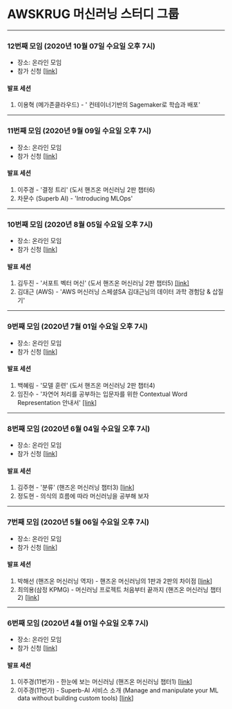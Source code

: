 # AWSKRUG 머신러닝 스터디 그룹

---
### 12번째 모임 (2020년 10월 07일 수요일 오후 7시)

- 장소: 온라인 모임
- 참가 신청 [[link](https://www.meetup.com/ko-KR/awskrug/events/273719983/)]

#### 발표 세션
1. 이용혁 (메가존클라우드) - ' 컨테이너기반의 Sagemaker로 학습과 배포'

---
### 11번째 모임 (2020년 9월 09일 수요일 오후 7시)

- 장소: 온라인 모임
- 참가 신청 [[link](https://www.meetup.com/ko-KR/awskrug/events/272756319/)]

#### 발표 세션
1. 이주경 - '결정 트리' (도서 핸즈온 머신러닝 2판 챕터6)
2. 차문수 (Superb AI) - 'Introducing MLOps'

---
### 10번째 모임 (2020년 8월 05일 수요일 오후 7시)

- 장소: 온라인 모임
- 참가 신청 [[link](https://www.meetup.com/ko-KR/awskrug/events/271468605/)]

#### 발표 세션
1. 김두진 - '서포트 벡터 머신' (도서 핸즈온 머신러닝 2판 챕터5) [[link]](https://drive.google.com/file/d/1k3UEeMMdqzc75minNOdp8zgnrVOATyHv/view?usp=sharing)
2. 김대근 (AWS) - 'AWS 머신러닝 스페셜SA 김대근님의 데이터 과학 경험담 & 삽질기' 

---
### 9번째 모임 (2020년 7월 01일 수요일 오후 7시)

- 장소: 온라인 모임
- 참가 신청 [[link](https://www.meetup.com/ko-KR/awskrug/events/271468605/)]

#### 발표 세션
1. 백혜림 - '모델 훈련' (도서 핸즈온 머신러닝 2판 챕터4)
2. 임진수 - '자연어 처리를 공부하는 입문자를 위한 Contextual Word Representation 안내서' [[link]](https://drive.google.com/file/d/1H3qvPFV2p1KB3Pd996vHzU4QExDV53Zm/view?usp=sharing)

---
### 8번째 모임 (2020년 6월 04일 수요일 오후 7시)

- 장소: 온라인 모임
- 참가 신청 [[link](https://www.meetup.com/ko-KR/awskrug/events/270658679/)]

#### 발표 세션
1. 김주현 - '분류' (핸즈온 머신러닝 챕터3) [[link](https://colab.research.google.com/drive/1pty_3g4jQuUCKLDWcRNAoCBWgSvr65vl)]
2. 정도현 - 의식의 흐름에 따라 머신러닝을 공부해 보자

---
### 7번째 모임 (2020년 5월 06일 수요일 오후 7시)

- 장소: 온라인 모임
- 참가 신청 [[link](https://www.meetup.com/ko-KR/awskrug/events/269883455/)]

#### 발표 세션
1. 박해선 (핸즈온 머신러닝 역자) - 핸즈온 머신러닝의 1판과 2판의 차이점 [[link](https://docs.google.com/presentation/d/1ktQ8pfi6WupBIhEYt1vVSHJcH-nyK5W30YqkF_sqMdg/edit?fbclid=IwAR3uC3-A7jfd2AugJWNYzGMw2JwtTBsQprCq4tMDqP5NnD1heG9WufSfe3k#slide=id.p)]
2. 최의용(삼정 KPMG) - 머신러닝 프로젝트 처음부터 끝까지 (핸즈온 머신러닝 챕터2) [[link](https://unfinishedgod.github.io/docs/python/handson_ml_chapter2.html?fbclid=IwAR0CYi0Ud4dW0-HoYDlSkIq4fISIrLCOKATOc6ckzRN5nYANC5DHQRIp48Y)]

---
### 6번째 모임 (2020년 4월 01일 수요일 오후 7시)

- 장소: 온라인 모임
- 참가 신청 [[link](https://www.meetup.com/ko-KR/awskrug/events/269497749/)]

#### 발표 세션

1. 이주경(11번가) - 한눈에 보는 머신러닝 (핸즈온 머신러닝 챕터1) [[link](https://www.slideshare.net/leejukyung58/ss-231289295)]
2. 이주경(11번가) - Superb-AI 서비스 소개 (Manage and manipulate your ML data without building custom tools) [[link](https://www.superb-ai.com/)]
